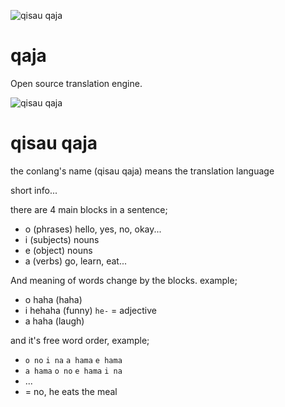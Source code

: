 ![qisau qaja](https://i.ibb.co/WGfLFg7/flow-Root815.png)

# qaja

Open source translation engine.


![qisau qaja](https://i.ibb.co/xsVrVfr/flow-Root1139.png)

# qisau qaja

the conlang's name (qisau qaja) means the translation language

short info...

there are 4 main blocks in a sentence;
- o (phrases) hello, yes, no, okay...
- i (subjects) nouns
- e (object) nouns
- a (verbs) go, learn, eat...

And meaning of words change by the blocks. example;
- o haha (haha)
- i hehaha (funny) `he-` = adjective
- a haha (laugh)

and it's free word order, example;
- `o no` `i na` `a hama` `e hama`
- `a hama` `o no` `e hama` `i na`
- ...
- = no, he eats the meal
